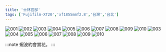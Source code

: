 ```yaml
---
title: '士林官邸'
tags: ['Fujifilm-XT20','xf1855mmf2.8','台灣','台北']
---
```

![001](./img/instagram_output/202502/014.webp)
![002](./img/instagram_output/202502/009.webp)
![003](./img/instagram_output/202502/008.webp)
![004](./img/instagram_output/202502/007.webp)
![005](./img/instagram_output/202502/006.webp)
![006](./img/instagram_output/202502/005.webp)
![007](./img/instagram_output/202502/004.webp)
![008](./img/instagram_output/202502/003.webp)
![009](./img/instagram_output/202502/002.webp)
![010](./img/instagram_output/202502/001.webp)
![003](./img/instagram_output/202502/011.webp)
![004](./img/instagram_output/202502/012.webp)
![005](./img/instagram_output/202502/013.webp)
![006](./img/instagram_output/202502/010.webp)
![007](./img/instagram_output/202502/015.webp)
![008](./img/instagram_output/202502/017.webp)
![009](./img/instagram_output/202502/016.webp)
![010](./img/instagram_output/202502/018.webp)

:::note 
蝦波約會賞花。
:::
